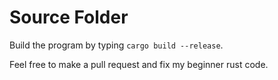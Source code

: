 # Source Folder
Build the program by typing
```cargo build --release```.

Feel free to make a pull request and fix my beginner rust code.
